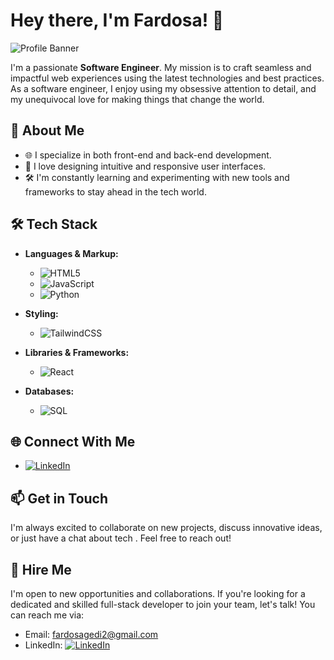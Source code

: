 # Hey there, I'm Fardosa! 👋

![Profile Banner](https://www.canva.com/design/play?locale=en&ui=eyJHIjp7IkUiOnRydWV9fQ&layoutQuery=+1280+*+640)

I'm a passionate **Software Engineer**. My mission is to craft seamless and impactful web experiences using the latest technologies and best practices. As a software engineer, I enjoy using my obsessive attention to detail, and my unequivocal love for making things that change the world.

## 🚀 About Me

- 🌐 I specialize in both front-end and back-end development.
- 🎨 I love designing intuitive and responsive user interfaces.
- 🛠 I'm constantly learning and experimenting with new tools and frameworks to stay ahead in the tech world.

## 🛠 Tech Stack

- **Languages & Markup:**
  - ![HTML5](https://img.shields.io/badge/HTML5-E34F26?style=for-the-badge&logo=html5&logoColor=white)
  - ![JavaScript](https://img.shields.io/badge/JavaScript-F7DF1E?style=for-the-badge&logo=javascript&logoColor=black)
  - ![Python](https://img.shields.io/badge/Python-3776AB?style=for-the-badge&logo=python&logoColor=white)

- **Styling:**
  - ![TailwindCSS](https://img.shields.io/badge/TailwindCSS-38B2AC?style=for-the-badge&logo=tailwind-css&logoColor=white)

- **Libraries & Frameworks:**
  - ![React](https://img.shields.io/badge/React-20232A?style=for-the-badge&logo=react&logoColor=61DAFB)

- **Databases:**
  - ![SQL](https://img.shields.io/badge/SQL-336791?style=for-the-badge&logo=postgresql&logoColor=white)

## 🌐 Connect With Me

- [![LinkedIn](https://img.shields.io/badge/LinkedIn-0077B5?style=for-the-badge&logo=linkedin&logoColor=white)](https://www.linkedin.com/in/fardosa-gedi-3668b5309/)


## 📫 Get in Touch

I'm always excited to collaborate on new projects, discuss innovative ideas, or just have a chat about tech . Feel free to reach out!

## 💼 Hire Me

I'm open to new opportunities and collaborations. If you're looking for a dedicated and skilled full-stack developer to join your team, let's talk! You can reach me via:

- Email: [fardosagedi2@gmail.com](mailto:fardosagedi2@gmail.com)
- LinkedIn: [![LinkedIn](https://img.shields.io/badge/LinkedIn-0077B5?style=for-the-badge&logo=linkedin&logoColor=white)](https://www.linkedin.com/in/fardosa-gedi-3668b5309/)

